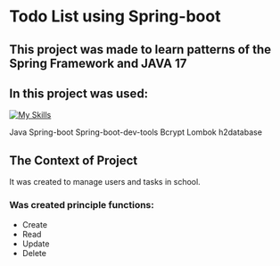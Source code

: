 # Todo List using Spring-boot

## This project was made to learn patterns of the Spring Framework and JAVA 17

## In this project was used:
[![My Skills](https://skillicons.dev/icons?i=java,spring,bcrypt&perline=1)](https://skillicons.dev)

Java 
Spring-boot 
Spring-boot-dev-tools
Bcrypt
Lombok
h2database

## The Context of Project
It was created to manage users and tasks in school.


### Was created principle functions: 
 - Create  
 - Read
 - Update
 - Delete
